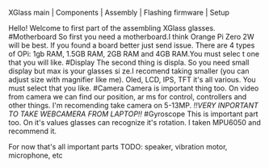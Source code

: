XGlass main
	|
Components
	|
Assembly
	|
Flashing firmware
	|
Setup

Hello! Welcome to first part of the assembling XGlass glasses.
#Motherboard
So first you need a motherboard.I think Orange Pi Zero 2W will be best. 
If you found a board better just send issue.
There are 4 types of OPi: 1gb RAM, 1.5GB RAM, 2GB RAM and 4GB RAM.You must selec
t one that you will like.
#Display
The second thing is displa. So you need small display but max is your glasses si
ze.I recomend taking smaller (you can adjust size with magnifier like me).
Oled, LCD, IPS, TFT it's all various. You must select that you like.
#Camera
Camera is important thing too. On video from camera we can find our position, ar
ms for control, controllers and other things.
I'm recomending take camera on 5-13MP. 
*!!VERY INPORTANT TO TAKE WEBCAMERA FROM LAPTOP!!*
#Gyroscope
This is important part too. On it's values glasses can recognize it's rotation.
I taken MPU6050 and recommend it.

For now that's all important parts
TODO: speaker, vibration motor, microphone, etc
